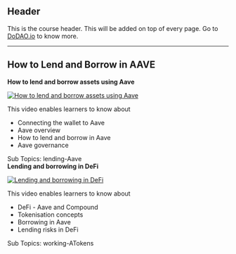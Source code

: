 ## Header
This is the course header. This will be added on top of every page. Go to [DoDAO.io](https://www.dodao.io) to know more.

 ---
 
 ## How to Lend and Borrow in AAVE
 
  **How to lend and borrow assets using Aave**
 
 [![How to lend and borrow assets using Aave](https://img.youtube.com/vi/IDzdrM4xjYw/0.jpg)](https://www.youtube.com/watch?v=IDzdrM4xjYw)     
 
 This video enables learners to know about
  * Connecting the wallet to Aave
  * Aave overview
  * How to lend and borrow in Aave 
  * Aave governance
    
 
 Sub Topics: lending-Aave    
  **Lending and borrowing in DeFi**
 
 [![Lending and borrowing in DeFi](https://img.youtube.com/vi/aTp9er6S73M/0.jpg)](https://www.youtube.com/watch?v=aTp9er6S73M)     
 
 This video enables learners to know about
  * DeFi - Aave and Compound
  * Tokenisation concepts
  * Borrowing in Aave
  * Lending risks in DeFi
    
 
 Sub Topics: working-ATokens    
 
